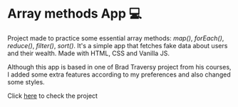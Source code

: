 # Array methods App :computer:

Project made to practice some essential array methods: _map()_, _forEach()_, _reduce()_, _filter()_, _sort()_.
It's a simple app that fetches fake data about users and their wealth. Made with HTML, CSS and Vanilla JS.  

Although this app is based in one of Brad Traversy project from his courses, I added some extra features according to my preferences and also changed some styles.

Click [here](https://fmarcio.github.io/array-methods-app/) to check the project
